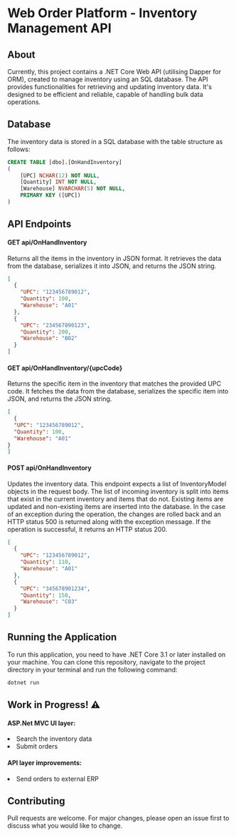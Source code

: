 # Web Order Platform - Inventory Management API
  
<h2>About</h2>
<p>Currently, this project contains a .NET Core Web API (utilising Dapper for ORM), created to manage inventory using an SQL database. The API provides functionalities for retrieving and updating inventory data. It's designed to be efficient and reliable, capable of handling bulk data operations.</p>

<h2>Database</h2>
The inventory data is stored in a SQL database with the table structure as follows:

```sql
CREATE TABLE [dbo].[OnHandInventory]
(
    [UPC] NCHAR(12) NOT NULL, 
    [Quantity] INT NOT NULL, 
    [Warehouse] NVARCHAR(5) NOT NULL, 
    PRIMARY KEY ([UPC])
)
```

<h2>API Endpoints</h2>

<h4>GET api/OnHandInventory</h4>
<p>Returns all the items in the inventory in JSON format. It retrieves the data from the database, serializes it into JSON, and returns the JSON string.</p>

```json
[
  {
    "UPC": "123456789012",
    "Quantity": 100,
    "Warehouse": "A01"
  },
  {
    "UPC": "234567890123",
    "Quantity": 200,
    "Warehouse": "B02"
  }
]
```

<h4>GET api/OnHandInventory/{upcCode}</h4>
<p>Returns the specific item in the inventory that matches the provided UPC code. It fetches the data from the database, serializes the specific item into JSON, and returns the JSON string.</p>

```json
[
  {
  "UPC": "123456789012",
  "Quantity": 100,
  "Warehouse": "A01"
}
]
```

<h4>POST api/OnHandInventory</h4>
<p>Updates the inventory data. This endpoint expects a list of InventoryModel objects in the request body. The list of incoming inventory is split into items that exist in the current inventory and items that do not. Existing items are updated and non-existing items are inserted into the database. In the case of an exception during the operation, the changes are rolled back and an HTTP status 500 is returned along with the exception message. If the operation is successful, it returns an HTTP status 200.</p>

```json
[
  {
    "UPC": "123456789012",
    "Quantity": 110,
    "Warehouse": "A01"
  },
  {
    "UPC": "345678901234",
    "Quantity": 150,
    "Warehouse": "C03"
  }
]
```

<h2>Running the Application</h2>
<p>To run this application, you need to have .NET Core 3.1 or later installed on your machine. You can clone this repository, navigate to the project directory in your terminal and run the following command:</p>

```sh
dotnet run
```

<H2> Work in Progress! ⚠️</H2>

<h4> ASP.Net MVC UI layer: </h4>

<li>Search the inventory data</li>
<li>Submit orders</li>


<h4> API layer improvements: </h4>
<li>Send orders to external ERP</li>


<h2>Contributing</h2>
Pull requests are welcome. For major changes, please open an issue first to discuss what you would like to change.
